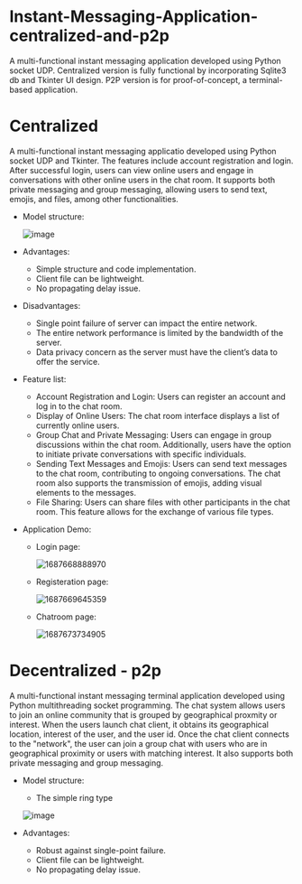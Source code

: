 # Instant-Messaging-Application-centralized-and-p2p
A multi-functional instant messaging application developed using Python socket UDP. Centralized version is fully functional by incorporating Sqlite3 db and Tkinter UI design. P2P version is for proof-of-concept, a terminal-based application. 

# Centralized
A multi-functional instant messaging applicatio developed using Python socket UDP and Tkinter. The features include account registration and login. After successful login, users can view online users and engage in conversations with other online users in the chat room. It supports both private messaging and group messaging, allowing users to send text, emojis, and files, among other functionalities.

- Model structure:

  ![image](https://github.com/yuantian94/Instant-Messaging-Application-centralized-and-p2p/assets/13746207/41d482bc-e767-4756-ba5d-3c5d47ecb9ba)

- Advantages:
  - Simple structure and code implementation.
  - Client file can be lightweight.
  - No propagating delay issue.

- Disadvantages:
  - Single point failure of server can impact the entire network. 
  - The entire network performance is limited by the bandwidth of the server.
  - Data privacy concern as the server must have the client’s data to offer the service.  

- Feature list:
  - Account Registration and Login: Users can register an account and log in to the chat room.
  - Display of Online Users: The chat room interface displays a list of currently online users.
  - Group Chat and Private Messaging: Users can engage in group discussions within the chat room. Additionally, users have the option to initiate private conversations with specific individuals.
  - Sending Text Messages and Emojis: Users can send text messages to the chat room, contributing to ongoing conversations. The chat room also supports the transmission of emojis, adding visual elements to the messages.
  - File Sharing: Users can share files with other participants in the chat room. This feature allows for the exchange of various file types.

- Application Demo:
  - Login page:

    ![1687668888970](https://github.com/yuantian94/Instant-Messaging-Application-centralized-and-p2p/assets/13746207/10151db7-9d68-47f7-8025-36b2ca8e92f4)
  
  - Registeration page:

    ![1687669645359](https://github.com/yuantian94/Instant-Messaging-Application-centralized-and-p2p/assets/13746207/b01d0cc0-5a27-4874-a046-8cf66faa4b56)
  
  - Chatroom page:

    ![1687673734905](https://github.com/yuantian94/Instant-Messaging-Application-centralized-and-p2p/assets/13746207/12d29725-b692-4089-9ebd-174cddb66794)

# Decentralized - p2p
A multi-functional instant messaging terminal application developed using Python multithreading socket programming. The chat system allows users to join an online community that is grouped by geographical proxmity or interest. When the users launch chat client, it obtains its geographical location, interest of the user, and the user id. Once the chat client connects to the "network", the user can join a group chat with users who are in geographical proximity or users with matching interest. It also supports both private messaging and group messaging.

- Model structure:
  
  - The simple ring type

  ![image](https://github.com/yuantian94/Instant-Messaging-Application-centralized-and-p2p/assets/13746207/b58ab3da-d731-4f7a-8c36-3e0730b8f7c6)

- Advantages:
  - Robust against single-point failure.
  - Client file can be lightweight.
  - No propagating delay issue.

  
